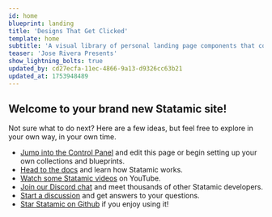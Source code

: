```yaml
---
id: home
blueprint: landing
title: 'Designs That Get Clicked'
template: home
subtitle: 'A visual library of personal landing page components that convert, fast, clean, and crafted with intention. Hopefully you get inspired!'
teaser: 'Jose Rivera Presents'
show_lightning_bolts: true
updated_by: cd27ecfa-11ec-4866-9a13-d9326cc63b21
updated_at: 1753948489
---
```

## Welcome to your brand new Statamic site!

Not sure what to do next? Here are a few ideas, but feel free to explore in your own way, in your own time.

- [Jump into the Control Panel](/cp) and edit this page or begin setting up your own collections and blueprints.
- [Head to the docs](https://statamic.dev) and learn how Statamic works.
- [Watch some Statamic videos](https://youtube.com/statamic) on YouTube.
- [Join our Discord chat](https://statamic.com/discord) and meet thousands of other Statamic developers.
- [Start a discussion](https://github.com/statamic/cms/discussions) and get answers to your questions.
- [Star Statamic on Github](https://github.com/statamic/cms) if you enjoy using it!
